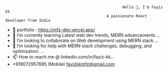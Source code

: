                                                         Hello 👋, I'm Fayiz kk
                                                 A passionate React developer from India
                                                 
- 👋 portfolio : https://mfz-dev.vercel.app/
- 👀 I’m currently learning Latest web dev trends, MERN advancements ...
- 🌱  I’m looking to collaborate on Web development using MERN stack....
- 💞️ I’m looking for help with MERN stack challenges, debugging, and optimization. ...
- 📫 How to reach me @ linkedin.com/in/fayiz-kk...
-    +919072957695 (Mobile)
     fayizkkmfz@gmail.com
